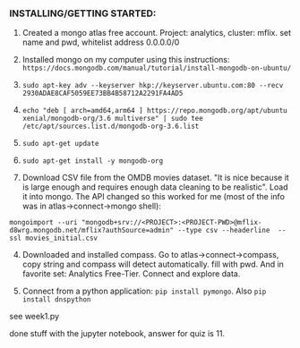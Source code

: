 

### INSTALLING/GETTING STARTED:

1. Created a mongo atlas free account. Project: analytics, cluster: mflix. set name and pwd, whitelist address 0.0.0.0/0


2. Installed mongo on my computer using this instructions: `https://docs.mongodb.com/manual/tutorial/install-mongodb-on-ubuntu/`
  1. `sudo apt-key adv --keyserver hkp://keyserver.ubuntu.com:80 --recv 2930ADAE8CAF5059EE73BB4B58712A2291FA4AD5`
  2. `echo "deb [ arch=amd64,arm64 ] https://repo.mongodb.org/apt/ubuntu xenial/mongodb-org/3.6 multiverse" | sudo tee /etc/apt/sources.list.d/mongodb-org-3.6.list`
  3. `sudo apt-get update`
  4. `sudo apt-get install -y mongodb-org`

3. Download CSV file from the OMDB movies dataset. "It is nice because it is large enough and requires enough data cleaning to be realistic". Load it into mongo. The API changed so this worked for me (most of the info was in atlas->connect->mongo shell):

```
mongoimport --uri "mongodb+srv://<PROJECT>:<PROJECT-PWD>@mflix-d8wrg.mongodb.net/mflix?authSource=admin" --type csv --headerline  --ssl movies_initial.csv
```

4. Downloaded and installed compass. Go to atlas->connect->compass, copy string and compass will detect automatically. fill with pwd. And in favorite set: Analytics Free-Tier. Connect and explore data.

5. Connect from a python application: `pip install pymongo`. Also `pip install dnspython`

see week1.py

done stuff with the jupyter notebook, answer for quiz is 11.

```


```
